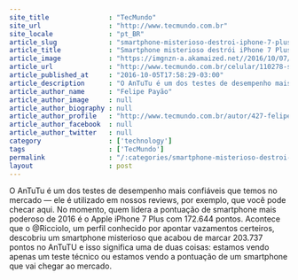 ```yaml
---
site_title               : "TecMundo"
site_url                 : "http://www.tecmundo.com.br"
site_locale              : "pt_BR"
article_slug             : "smartphone-misterioso-destroi-iphone-7-plus-em-teste-de-desempenho"
article_title            : "Smartphone misterioso destrói iPhone 7 Plus em teste de desempenho"
article_image            : "https://imgnzn-a.akamaized.net//2016/10/07/07195921417634-t1200x480.jpg"
article_url              : "http://www.tecmundo.com.br/celular/110278-smartphone-misterioso-destroi-iphone-7-plus-teste-desempenho.htm"
article_published_at     : "2016-10-05T17:58:29-03:00"
article_description      : "O AnTuTu é um dos testes de desempenho mais confiáveis que temos no mercado — ele é utilizado em nossos reviews, por exemplo, que você pode checar aqui. No momento, quem lidera a pontuação de smartphone mais poderoso de 2016 é o Apple iPhone 7 Plus com 172.644 pontos. Acontece que o @Ricciolo, um perfil conhecido por apontar vazamentos certeiros, descobriu um smartphone misterioso que acabou de marcar 203.737 pontos no AnTuTU e isso significa uma de duas coisas: estamos vendo apenas um teste técnico ou estamos vendo a pontuação de um smartphone que vai chegar ao mercado."
article_author_name      : "Felipe Payão"
article_author_image     : null
article_author_biography : null
article_author_profile   : "http://www.tecmundo.com.br/autor/427-felipe-payao/"
article_author_facebook  : null
article_author_twitter   : null
category                 : ['technology']
tags                     : ['TecMundo']
permalink                : "/:categories/smartphone-misterioso-destroi-iphone-7-plus-em-teste-de-desempenho/"
layout                   : post
---
```


O AnTuTu é um dos testes de desempenho mais confiáveis que temos no mercado — ele é utilizado em nossos reviews, por exemplo, que você pode checar aqui. No momento, quem lidera a pontuação de smartphone mais poderoso de 2016 é o Apple iPhone 7 Plus com 172.644 pontos. Acontece que o @Ricciolo, um perfil conhecido por apontar vazamentos certeiros, descobriu um smartphone misterioso que acabou de marcar 203.737 pontos no AnTuTU e isso significa uma de duas coisas: estamos vendo apenas um teste técnico ou estamos vendo a pontuação de um smartphone que vai chegar ao mercado.
